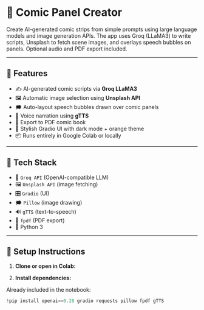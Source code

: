 # 🎨 Comic Panel Creator 

Create AI-generated comic strips from simple prompts using large language models and image generation APIs. The app uses Groq (LLaMA3) to write scripts, Unsplash to fetch scene images, and overlays speech bubbles on panels. Optional audio and PDF export included.

---

## 🚀 Features

- ✍️ AI-generated comic scripts via **Groq LLaMA3**
- 🖼️ Automatic image selection using **Unsplash API**
- 🗯️ Auto-layout speech bubbles drawn over comic panels
- 🎤 Voice narration using **gTTS**
- 📄 Export to PDF comic book
- 🧡 Stylish Gradio UI with dark mode + orange theme
- 📦 Runs entirely in Google Colab or locally

---

## 🧰 Tech Stack

- 🧠 `Groq API` (OpenAI-compatible LLM)
- 🖼️ `Unsplash API` (image fetching)
- 🎛️ `Gradio` (UI)
- 🗯️ `Pillow` (image drawing)
- 🔊 `gTTS` (text-to-speech)
- 📄 `fpdf` (PDF export)
- 🐍 Python 3

---

## 🔧 Setup Instructions

1. **Clone or open in Colab:**
 
2. **Install dependencies:**

Already included in the notebook:
```python
!pip install openai==0.28 gradio requests pillow fpdf gTTS


